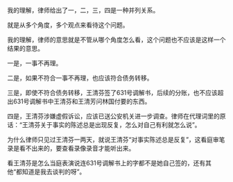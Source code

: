 我的理解，律师给出了一，二，三，四是一种并列关系。

就是从多个角度，多个观点来看待这个问题。

我的理解，律师的意思就是不管从哪个角度怎么看，这个问题也不应该是这样一个结果的意思。

一是，一事不再理。

二是，如果不符合一事不再理，也应该符合债务转移。

三是，即使不符合债务转移，王清芬签了631号调解书，后续的分账，也不应该超出631号调解书中王清芬和王清芳问林国付要的东西。

四是，王清芬涉嫌虚假诉讼，应该已送公安机关进一步调查。律师在代理词里的原话：“王清芬关于事实的陈述总是出现反复，怎么对自己有利就怎么说”。

为什么律师只见过王清芬一两天，就说王清芬“对事实陈述总是反复”，这看庭审笔录是看不出来的，要查看录像录音才能听出来。

看王清芬是怎么当庭表演说连631号调解书上的字都不是她自己签的，还有其他“都知道是我去谈判的呀”。

